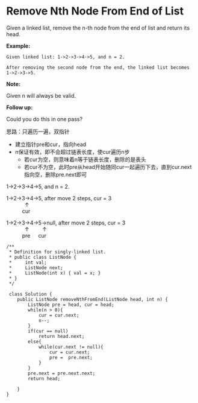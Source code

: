 # Remove Nth Node From End of List

Given a linked list, remove the n-th node from the end of list and return its head.

**Example:**
```
Given linked list: 1->2->3->4->5, and n = 2.

After removing the second node from the end, the linked list becomes 1->2->3->5.
```

**Note:**

Given n will always be valid.

**Follow up:**

Could you do this in one pass?

思路：只遍历一遍，双指针

* 建立指针pre和cur，指向head
* n保证有效，即不会超过链表长度，使cur遍历n步
  * 若cur为空，则意味着n等于链表长度，删除的是表头
  * 若cur不为空，此时pre从head开始随同cur一起遍历下去，直到cur.next指向空，删除pre.next即可
  

1->2->3->4->5, and n = 2.

1->2->3->4->5, after move 2 steps, cur = 3</br>
&ensp;&ensp;&ensp;&ensp;&ensp;&ensp;&ensp;↑</br>
&ensp;&ensp;&ensp;&ensp;&ensp;&ensp;cur
     
1->2->3->4->5->null, after move 2 steps, cur = 3</br>
&ensp;&ensp;&ensp;&ensp;&ensp;&ensp;&ensp;↑&ensp;&ensp;&ensp;&ensp;&ensp;↑</br>
&ensp;&ensp;&ensp;&ensp;&ensp;&ensp;pre&ensp;&ensp;&ensp;cur



```
/**
 * Definition for singly-linked list.
 * public class ListNode {
 *     int val;
 *     ListNode next;
 *     ListNode(int x) { val = x; }
 * }
 */
 
 class Solution {
    public ListNode removeNthFromEnd(ListNode head, int n) {
        ListNode pre = head, cur = head;
        while(n > 0){
            cur = cur.next;
            n--;
        }
        if(cur == null)
            return head.next;
        else{
            while(cur.next != null){
                cur = cur.next;
                pre =  pre.next;
            }
        }
        pre.next = pre.next.next;
        return head;

    }
}
 ```
 
 
 
